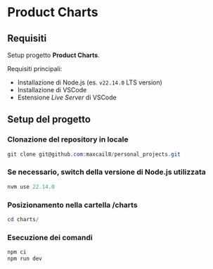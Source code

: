 # Product Charts

## Requisiti

Setup progetto **Product Charts**.

Requisiti principali:

- Installazione di Node.js (es. `v22.14.0` LTS version)
- Installazione di VSCode
- Estensione _Live Server_ di VSCode

## Setup del progetto

### Clonazione del repository in locale

```ps1
git clone git@github.com:maxcail8/personal_projects.git
```

### Se necessario, switch della versione di Node.js utilizzata

```ps1
nvm use 22.14.0
```

### Posizionamento nella cartella /charts

```ps1
cd charts/
```

### Esecuzione dei comandi

```ps1
npm ci
npm run dev
```
